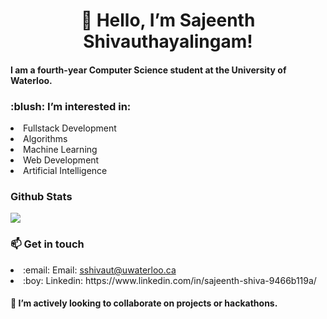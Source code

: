 <h1 align ="center">👋 Hello, I’m Sajeenth Shivauthayalingam!</h1>
<h4> I am a fourth-year Computer Science student at the University of Waterloo.</h4>

<h3>:blush: I’m interested in:</h3>
<li> Fullstack Development </li>
<li> Algorithms </li>
<li> Machine Learning </li>
<li> Web Development </li>
<li> Artificial Intelligence </li>

<h3>Github Stats</h3>
<a href="https://github.com/sajeenth/sajeenth">
  <img align="center" src="https://github-readme-stats-git-masterrstaa-rickstaa.vercel.app/api/?username=sajeenth&langs_count=8&tex&title_color=ffffff&text_color=c9cacc&icon_color=2bbc8a&bg_color=1d1f21&layout=compact&hide=jupyter%20notebook,cmake,html,css,makefile,shell,procfile" />
</a>

<h3>📫 Get in touch</h3>
<li> :email: Email: <a href="mailto:sshivaut@uwaterloo.ca" alt="Contact me"> sshivaut@uwaterloo.ca </a> </li>
<li> :boy: Linkedin: https://www.linkedin.com/in/sajeenth-shiva-9466b119a/ </li>

<h4> 💞️ I’m actively looking to collaborate on projects or hackathons.</h4>

<!---
sajeenth/sajeenth is a ✨ special ✨ repository because its `README.md` (this file) appears on your GitHub profile.
You can click the Preview link to take a look at your changes.
--->
